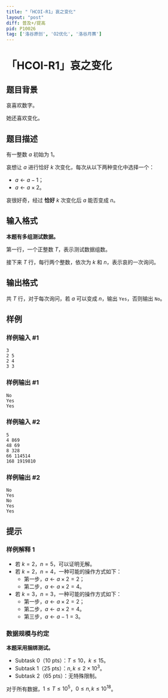 ```yaml
---
title: "「HCOI-R1」哀之变化"
layout: "post"
diff: 普及+/提高
pid: P10026
tag: ['洛谷原创', 'O2优化', '洛谷月赛']
---
```

# 「HCOI-R1」哀之变化
## 题目背景

哀喜欢数字。

她还喜欢变化。
## 题目描述

有一整数 $a$ 初始为 $1$。

哀想让 $a$ 进行恰好 $k$ 次变化，每次从以下两种变化中选择一个：

- $a\gets a - 1$；
- $a\gets a \times 2$。

哀很好奇，经过 **恰好** $k$ 次变化后 $a$ 能否变成 $n$。
## 输入格式

**本题有多组测试数据。**

第一行，一个正整数 $T$，表示测试数据组数。

接下来 $T$ 行，每行两个整数，依次为 $k$ 和 $n$，表示哀的一次询问。
## 输出格式

共 $T$ 行，对于每次询问，若 $a$ 可以变成 $n$，输出 `Yes`，否则输出 `No`。
## 样例

### 样例输入 #1
```
3
2 5
2 4
3 3
```
### 样例输出 #1
```
No
Yes
Yes
```
### 样例输入 #2
```
5
4 869
48 69
8 328
66 114514
168 1919810

```
### 样例输出 #2
```
No
Yes
No
Yes
Yes
```
## 提示

### 样例解释 1

+ 若 $k = 2$，$n = 5$，可以证明无解。
+ 若 $k = 2$，$n = 4$，一种可能的操作方式如下：
	+ 第一步，$a \gets a\times 2 = 2$；
	+ 第二步，$a \gets a\times 2 = 4$。
+ 若 $k = 3$，$n = 3$，一种可能的操作方式如下：
	+ 第一步，$a \gets a\times 2 = 2$；
	+ 第二步，$a \gets a\times 2 = 4$。
	+ 第三步，$a \gets a-1 = 3$。

### 数据规模与约定

**本题采用捆绑测试。**

+ Subtask 0（10 pts）：$T \leq 10$，$k \leq 15$。
+ Subtask 1（25 pts）：$n, k \leq 2\times 10^3$。
+ Subtask 2（65 pts）：无特殊限制。

对于所有数据，$1 \leq T \leq 10^5$，$0 \leq n, k \leq 10^{18}$。
